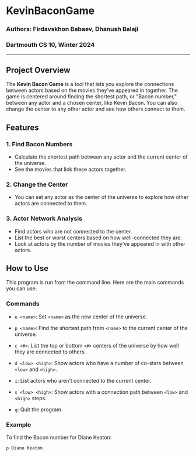 # KevinBaconGame
### Authors: Firdavskhon Babaev, Dhanush Balaji  
### Dartmouth CS 10, Winter 2024

---

## Project Overview

The **Kevin Bacon Game** is a tool that lets you explore the connections between actors based on the movies they’ve appeared in together. The game is centered around finding the shortest path, or "Bacon number," between any actor and a chosen center, like Kevin Bacon. You can also change the center to any other actor and see how others connect to them.

## Features

### 1. Find Bacon Numbers
   - Calculate the shortest path between any actor and the current center of the universe.
   - See the movies that link these actors together.

### 2. Change the Center
   - You can set any actor as the center of the universe to explore how other actors are connected to them.

### 3. Actor Network Analysis
   - Find actors who are not connected to the center.
   - List the best or worst centers based on how well-connected they are.
   - Look at actors by the number of movies they’ve appeared in with other actors.

## How to Use

This program is run from the command line. Here are the main commands you can use:

### Commands

- `u <name>`: Set `<name>` as the new center of the universe.
  
- `p <name>`: Find the shortest path from `<name>` to the current center of the universe.

- `c <#>`: List the top or bottom `<#>` centers of the universe by how well they are connected to others.

- `d <low> <high>`: Show actors who have a number of co-stars between `<low>` and `<high>`.

- `i`: List actors who aren’t connected to the current center.

- `s <low> <high>`: Show actors with a connection path between `<low>` and `<high>` steps.

- `q`: Quit the program.

### Example

To find the Bacon number for Diane Keaton:

```bash
p Diane Keaton


